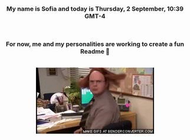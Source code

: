 


<div align="center">
<h3 >My name is Sofia and today is Thursday, 2 September, 10:39 GMT-4</h3><br>
<h3 >For now, me and my personalities are working to create a fun Readme 👋
</h3><br>
<img src='img/dwight.gif' alt='working...'/>
</div>
